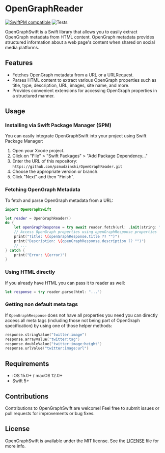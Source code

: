# OpenGraphReader

[![SwiftPM compatible](https://img.shields.io/badge/SwiftPM-compatible-brightgreen.svg)](https://swift.org/package-manager/)
![Tests](https://github.com/pzmudzinski/OpenGraphReader/actions/workflows/tests.yml/badge.svg)

OpenGraphSwift is a Swift library that allows you to easily extract OpenGraph metadata from HTML content. OpenGraph metadata provides structured information about a web page's content when shared on social media platforms.

## Features

- Fetches OpenGraph metadata from a URL or a URLRequest.
- Parses HTML content to extract various OpenGraph properties such as title, type, description, URL, images, site name, and more.
- Provides convenient extensions for accessing OpenGraph properties in a structured manner.

## Usage

### Installing via Swift Package Manager (SPM)

You can easily integrate OpenGraphSwift into your project using Swift Package Manager:

1. Open your Xcode project.
2. Click on "File" > "Swift Packages" > "Add Package Dependency..."
3. Enter the URL of this repository: `https://github.com/pzmudzinski/OpenGraphReader.git`
4. Choose the appropriate version or branch.
5. Click "Next" and then "Finish".

### Fetching OpenGraph Metadata

To fetch and parse OpenGraph metadata from a URL:

```swift
import OpenGraphSwift

let reader = OpenGraphReader()
do {
    let openGraphResponse = try await reader.fetch(url: .init(string: "https://www.imdb.com/title/tt15398776/?ref_=ext_shr_lnk"))
    // Access OpenGraph properties using openGraphResponse properties
    print("Title: \(openGraphResponse.title ?? "")")
    print("Description: \(openGraphResponse.description ?? "")")
    // ...
} catch {
    print("Error: \(error)")
}
```

### Using HTML directly

If you already have HTML you can pass it to reader as well:

```swift
let response = try reader.parse(html: "...")

```

### Getting non default meta tags

If `OpenGraphResponse` does not have all properties you need you can directly access all meta tags (including those not being part of OpenGraph specification) by using one of those helper methods:

```swift
response.stringValue("twitter:image")
response.arrayValue("twitter:tag")
response.doubleValue("twitter:image:height")
response.urlValue("twitter:image:url")
```

## Requirements

- iOS 15.0+ / macOS 12.0+
- Swift 5+

## Contributions

Contributions to OpenGraphSwift are welcome! Feel free to submit issues or pull requests for improvements or bug fixes.

## License

OpenGraphSwift is available under the MIT license. See the [LICENSE](LICENSE) file for more info.
